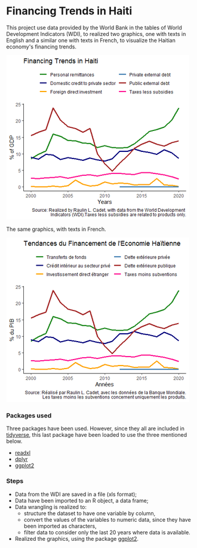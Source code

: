 # Financing Trends in Haiti


This project use data provided by the World Bank in the tables of World Development Indicators (WDI), to realized two graphics, one with texts in English and a similar one with texts in French, to visualize the Haitian economy's financing trends.

![](FinancingHaiti.png)

The same graphics, with texts in French.

![](FinancementHaiti.png)

### Packages used
Three packages have been used. However, since they all are included in [tidyverse](https://www.tidyverse.org/), this last package have been loaded to use the three mentioned below.

* [readxl](https://readxl.tidyverse.org/)
* [dplyr](https://dplyr.tidyverse.org/)
* [ggplot2](https://ggplot2.tidyverse.org/)

### Steps
* Data from the WDI are saved in a file (xls format);
* Data have been imported to an R object, a data frame;
* Data wrangling is realized to:
  - structure the dataset to have one variable by column, 
  - convert the values of the variables to numeric data, since they have been imported as characters,
  - filter data to consider only the last 20 years where data is available.
* Realized the graphics, using the package [ggplot2](https://ggplot2.tidyverse.org/).

